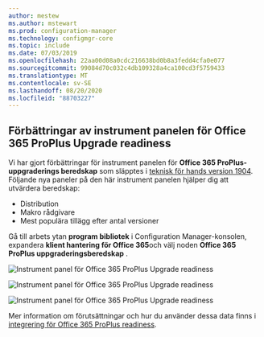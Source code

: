 ```yaml
---
author: mestew
ms.author: mstewart
ms.prod: configuration-manager
ms.technology: configmgr-core
ms.topic: include
ms.date: 07/03/2019
ms.openlocfilehash: 22aa00d08a0cdc216638bd0b8a3fedd4cfa0e077
ms.sourcegitcommit: 99084d70c032c4db109328a4ca100cd3f5759433
ms.translationtype: MT
ms.contentlocale: sv-SE
ms.lasthandoff: 08/20/2020
ms.locfileid: "88703227"
---
```

## <a name="improvements-to-office-365-proplus-upgrade-readiness-dashboard"></a>Förbättringar av instrument panelen för Office 365 ProPlus Upgrade readiness
<!--4021125-->


Vi har gjort förbättringar för instrument panelen för **Office 365 ProPlus-uppgraderings beredskap** som släpptes i [teknisk för hands version 1904](../../technical-preview-1904.md#bkmk_o365). Följande nya paneler på den här instrument panelen hjälper dig att utvärdera beredskap:

- Distribution
- Makro rådgivare
- Mest populära tillägg efter antal versioner

Gå till arbets ytan **program bibliotek** i Configuration Manager-konsolen, expandera **klient hantering för Office 365**och välj noden **Office 365 ProPlus uppgraderingsberedskap** .

![Instrument panel för Office 365 ProPlus Upgrade readiness](../../media/4021125-office-365-upgrade-readiness-dashboard.png)

![Instrument panel för Office 365 ProPlus Upgrade readiness](../../media/4021125-office-365-to-add-ins.png)

![Instrument panel för Office 365 ProPlus Upgrade readiness](../../media/4021125-office-365-macro-advisories.png)

Mer information om förutsättningar och hur du använder dessa data finns i [integrering för Office 365 ProPlus readiness](/sccm/sum/deploy-use/office-365-dashboard#bkmk_o365_readiness).